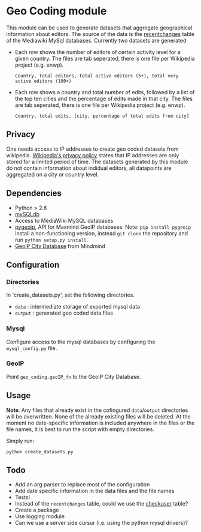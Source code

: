 # Geo Coding module

This module can be used to generate datasets that aggregate geographical information about editors. The source of the data is the [recentchanges](http://www.mediawiki.org/wiki/Manual:Recentchanges_table) table of the Mediawiki MySql databases. Currently two datasets are generated

* Each row shows the number of editors of certain activity level for a given country. The files are tab seperated, there is one file per Wikipedia project (e.g. enwp).

	`Country, total editors, total active editors (5+), total very active editors (100+)`
	

* Each row shows a country and total number of edits, followed by a list of the top ten cities and the percentage of edits made in that city. The files are tab seperated, there is one file per Wikipedia project (e.g. enwp).

	`Country, total edits, [city, percentage of total edits from city]`

## Privacy

One needs access to IP addresses to create geo coded datasets from wikipedia. [Wikipedia's privacy policy](http://wikimediafoundation.org/wiki/Privacy_policy) states that IP addresses are only stored for a limited period of time. The datasets generated by this module do not contain information about indidual editors, all datapoints are aggregated on a city or country level.


## Dependencies

* Python > 2.6
* [mySQLdb](http://mysql-python.sourceforge.net/)
* Access to MediaWiki MySQL databases
* [pygeoip](https://github.com/appliedsec/pygeoip), API for Maxmind GeoIP databases. Note: `pip install pygeoip` install a non-functioning version, instead `git clone` the repository and run `python setup.py install`.
* [GeoIP City Database](http://www.maxmind.com/app/city) from Mindmind 

## Configuration

### Directories

In 'create_datasets.py', set the following directories.

* `data` : intermediate storage of exported mysql data
* `output` : generated geo coded data files

### Mysql

Configure access to the mysql databases by configuring the `mysql_config.py` file.

### GeoIP

Point `geo_coding.geoIP_fn` to the GeoIP City Database.

## Usage

**Note**: Any files that already exist in the cofingured `data`/`output` directories will be overwritten. None of the already existing files will be deleted. At the moment no date-specific information is included anywhere in the files or the file names, it is best to run the script with empty directories. 

Simply run:

	python create_datasets.py

## Todo

* Add an arg parser to replace most of the configuration
* Add date specific information in the data files and the file names
* Tests!
* Instead of the `recentchanges` table, could we use the [checkuser](http://www.mediawiki.org/wiki/Extension:CheckUser) table?
* Create a package 
* Use logging module
* Can we use a server side cursur (i.e. using the python mysql drivers)?


